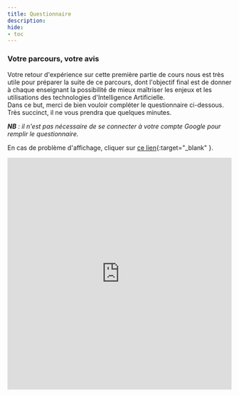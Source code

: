 ```yaml
---
title: Questionnaire
description:
hide:
- toc
---
```


### Votre parcours, votre avis

Votre retour d'expérience sur cette première partie de cours nous est très utile pour préparer la suite de ce parcours, dont l'objectif final est de donner à chaque enseignant la possibilité de mieux maîtriser les enjeux et les utilisations des technologies d'Intelligence Artificielle.  
Dans ce but, merci de bien vouloir compléter le questionnaire ci-dessous. Très succinct, il ne vous prendra que quelques minutes.

_**NB** : il n'est pas nécessaire de se connecter à votre compte Google pour remplir le questionnaire._

En cas de problème d'affichage, cliquer sur [ce lien](https://forms.gle/7bbBvAkmnxuFQa3eA){:target="_blank" }.

<center><iframe src="https://docs.google.com/forms/d/e/1FAIpQLSf3NnpjiNN8cuBlc2zr7z4EL18KJqTEzJkJNmkjIfPGBWCCnw/viewform?embedded=true" width="100%" height="520" frameborder="0" marginheight="0" marginwidth="0">Chargement…</iframe></center>
